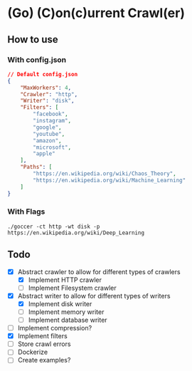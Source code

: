 # (Go) (C)on(c)urrent Crawl(er)

## How to use

### With config.json

```JSON
// Default config.json
{
	"MaxWorkers": 4,
	"Crawler": "http",
	"Writer": "disk",
	"Filters": [
		"facebook",
		"instagram",
		"google",
		"youtube",
		"amazon",
		"microsoft",
		"apple"
	],
	"Paths": [
		"https://en.wikipedia.org/wiki/Chaos_Theory",
		"https://en.wikipedia.org/wiki/Machine_Learning"
	]
}
```

### With Flags

```./goccer -ct http -wt disk -p https://en.wikipedia.org/wiki/Deep_Learning```

## Todo
* [X] Abstract crawler to allow for different types of crawlers 
	* [X] Implement HTTP crawler
	* [ ] Implement Filesystem crawler
* [X] Abstract writer to allow for different types of writers
	* [X] Implement disk writer
	* [ ] Implement memory writer
	* [ ] Implement database writer
* [ ] Implement compression?
* [X] Implement filters
* [ ] Store crawl errors
* [ ] Dockerize
* [ ] Create examples?